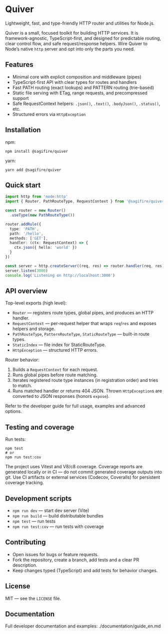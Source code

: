 # Quiver

Lightweight, fast, and type-friendly HTTP router and utilities for Node.js.

Quiver is a small, focused toolkit for building HTTP services. It is framework-agnostic, TypeScript-first, and designed for predictable routing, clear control flow, and safe request/response helpers. Wire Quiver to Node’s native `http` server and opt into only the parts you need.

## Features

- Minimal core with explicit composition and middleware (pipes)
- TypeScript-first API with clear types for routes and handlers
- Fast PATH routing (exact lookups) and PATTERN routing (trie-based)
- Static file serving with ETag, range requests, and precompressed support
- Safe RequestContext helpers: `.json()`, `.text()`, `.bodyJson()`, `.status()`, etc.
- Structured errors via `HttpException`

## Installation

npm:
```
npm install @sagifire/quiver
```

yarn:
```
yarn add @sagifire/quiver
```

## Quick start

```ts
import http from 'node:http'
import { Router, PathRouteType, RequestContext } from '@sagifire/quiver'

const router = new Router()
  .useType(new PathRouteType())

router.addRule({
  type: 'PATH',
  path: '/hello',
  methods: ['GET'],
  handler: (ctx: RequestContext) => {
    ctx.json({ hello: 'world' })
  }
})

const server = http.createServer((req, res) => router.handler(req, res))
server.listen(3000)
console.log('Listening on http://localhost:3000')
```

## API overview

Top-level exports (high level):
- `Router` — registers route types, global pipes, and produces an HTTP handler.
- `RequestContext` — per-request helper that wraps `req`/`res` and exposes helpers and storage.
- `PathRouteType`, `PatternRouteType`, `StaticRouteType` — built-in route types.
- `StaticIndex` — file index for StaticRouteType.
- `HttpException` — structured HTTP errors.

Router behavior:
1. Builds a `RequestContext` for each request.
2. Runs global pipes before route matching.
3. Iterates registered route type instances (in registration order) and tries to match.
4. Runs matched handler or returns 404 JSON. Thrown `HttpException`s are converted to JSON responses (honors `expose`).

Refer to the developer guide for full usage, examples and advanced options.

## Testing and coverage

Run tests:
```
npm test
# or
npm run test:cov
```

The project uses Vitest and V8/c8 coverage. Coverage reports are generated locally or in CI — do not commit generated coverage outputs into git. Use CI artifacts or external services (Codecov, Coveralls) for persistent coverage tracking.

## Development scripts

- `npm run dev` — start dev server (Vite)
- `npm run build` — build distributable bundles
- `npm test` — run tests
- `npm run test:cov` — run tests with coverage

## Contributing

- Open issues for bugs or feature requests.
- Fork the repository, create a branch, add tests and a clear PR description.
- Keep changes typed (TypeScript) and add tests for behavior changes.

## License

MIT — see the `LICENSE` file.

## Documentation

Full developer documentation and examples: ./documentation/guide_en.md
